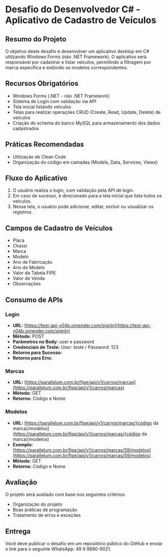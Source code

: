 # Desafio do Desenvolvedor C# - Aplicativo de Cadastro de Veículos

## Resumo do Projeto
O objetivo deste desafio é desenvolver um aplicativo desktop em C# utilizando Windows Forms (não .NET Framework). O aplicativo será responsável por cadastrar e listar veículos, permitindo a filtragem por marca específica e exibindo os modelos correspondentes.

## Recursos Obrigatórios
- Windows Forms (.NET - não .NET Framework)
- Sistema de Login com validação via API
- Tela inicial listando veículos
- Telas para realizar operações CRUD (Create, Read, Update, Delete) de veículos
- Criação do schema do banco MySQL para armazenamento dos dados cadastrados

## Práticas Recomendadas
- Utilização de Clean Code
- Organização do código em camadas (Models, Data, Services, Views)

## Fluxo do Aplicativo
1. O usuário realiza o login, com validação pela API de login.
2. Em caso de sucesso, é direcionado para a tela inicial que lista todos os veículos.
3. Nessa tela, o usuário pode adicionar, editar, excluir ou visualizar os registros.

## Campos de Cadastro de Veículos
- Placa
- Chassi
- Marca
- Modelo
- Ano de Fabricação
- Ano do Modelo
- Valor da Tabela FIPE
- Valor de Venda
- Observações

## Consumo de APIs
### Login
- **URL:** [https://test-api-y04b.onrender.com/signIn](https://test-api-y04b.onrender.com/signIn)
- **Método:** POST
- **Parâmetros no Body:** user e password
- **Credenciais de Teste:** User: teste / Password: 123
- **Retorno para Sucesso:**
- **Retorno para Erro:**

### Marcas
- **URL:** [https://parallelum.com.br/fipe/api/v1/carros/marcas](https://parallelum.com.br/fipe/api/v1/carros/marcas)
- **Método:** GET
- **Retorno:** Código e Nome

### Modelos
- **URL:** [https://parallelum.com.br/fipe/api/v1/carros/marcas/{código da marca}/modelos](https://parallelum.com.br/fipe/api/v1/carros/marcas/{código da marca}/modelos)
- **Exemplo:** [https://parallelum.com.br/fipe/api/v1/carros/marcas/59/modelos](https://parallelum.com.br/fipe/api/v1/carros/marcas/59/modelos)
- **Método:** GET
- **Retorno:** Código e Nome

## Avaliação
O projeto será avaliado com base nos seguintes critérios:
- Organização do projeto
- Boas práticas de programação
- Tratamento de erros e exceções

## Entrega
Você deve publicar o desafio em um repositório público do GitHub e enviar o link para o seguinte WhatsApp: 49 9 8890-9021.

